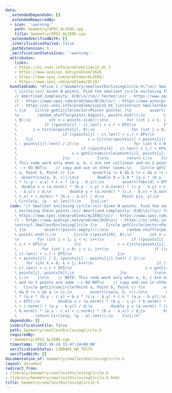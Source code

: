 ```yaml
---
data:
  _extendedDependsOn: []
  _extendedRequiredBy:
  - icon: ':warning:'
    path: Geometry/SPOJ_ALIENS.cpp
    title: Geometry/SPOJ_ALIENS.cpp
  _extendedVerifiedWith: []
  _isVerificationFailed: false
  _pathExtension: h
  _verificationStatusIcon: ':warning:'
  attributes:
    links:
    - https://oj.vnoi.info/problem/icpc22_mt_l
    - https://www.acmicpc.net/problem/2626
    - https://www.spoj.com/problems/ALIENS/
    - https://www.spoj.com/problems/QCJ4/
  bundledCode: "#line 1 \"Geometry/smallestEnclosingCircle.h\"\n// Smallest enclosing\
    \ circle:\n// Given N points. Find the smallest circle enclosing these points.\n\
    // Amortized complexity: O(N)\n//\n// Tested:\n// - https://www.spoj.com/problems/ALIENS/\n\
    // - https://www.spoj.com/problems/QCJ4/\n// - https://www.acmicpc.net/problem/2626\n\
    // - https://oj.vnoi.info/problem/icpc22_mt_l\n\nstruct SmallestEnclosingCircle\
    \ {\n    Circle getCircle(vector<Point> points) {\n        assert(!points.empty());\n\
    \n        random_shuffle(points.begin(), points.end());\n        Circle c(points[0],\
    \ 0);\n        int n = points.size();\n\n        for (int i = 1; i < n; i++)\n\
    \            if ((points[i] - c).len() > c.r + EPS)\n            {\n         \
    \       c = Circle(points[i], 0);\n                for (int j = 0; j < i; j++)\n\
    \                    if ((points[j] - c).len() > c.r + EPS)\n                \
    \    {\n                        c = Circle((points[i] + points[j]) / 2, (points[i]\
    \ - points[j]).len() / 2);\n                        for (int k = 0; k < j; k++)\n\
    \                            if ((points[k] - c).len() > c.r + EPS)\n        \
    \                        c = getCircumcircle(points[i], points[j], points[k]);\n\
    \                    }\n            }\n\n        return c;\n    }\n\n    // NOTE:\
    \ This code work only when a, b, c are not collinear and no 2 points are same\
    \ --> DO NOT\n    // copy and use in other cases.\n    Circle getCircumcircle(Point\
    \ a, Point b, Point c) {\n        assert(a != b && b != c && a != c);\n      \
    \  assert(ccw(a, b, c));\n\n        double d = 2.0 * (a.x * (b.y - c.y) + b.x\
    \ * (c.y - a.y) + c.x * (a.y - b.y));\n        assert(fabs(d) > EPS);\n      \
    \  double x = (a.norm() * (b.y - c.y) + b.norm() * (c.y - a.y) + c.norm() * (a.y\
    \ - b.y)) / d;\n        double y = (a.norm() * (c.x - b.x) + b.norm() * (a.x -\
    \ c.x) + c.norm() * (b.x - a.x)) / d;\n        Point p(x, y);\n        return\
    \ Circle(p, (p - a).len());\n    }\n};\n"
  code: "// Smallest enclosing circle:\n// Given N points. Find the smallest circle\
    \ enclosing these points.\n// Amortized complexity: O(N)\n//\n// Tested:\n// -\
    \ https://www.spoj.com/problems/ALIENS/\n// - https://www.spoj.com/problems/QCJ4/\n\
    // - https://www.acmicpc.net/problem/2626\n// - https://oj.vnoi.info/problem/icpc22_mt_l\n\
    \nstruct SmallestEnclosingCircle {\n    Circle getCircle(vector<Point> points)\
    \ {\n        assert(!points.empty());\n\n        random_shuffle(points.begin(),\
    \ points.end());\n        Circle c(points[0], 0);\n        int n = points.size();\n\
    \n        for (int i = 1; i < n; i++)\n            if ((points[i] - c).len() >\
    \ c.r + EPS)\n            {\n                c = Circle(points[i], 0);\n     \
    \           for (int j = 0; j < i; j++)\n                    if ((points[j] -\
    \ c).len() > c.r + EPS)\n                    {\n                        c = Circle((points[i]\
    \ + points[j]) / 2, (points[i] - points[j]).len() / 2);\n                    \
    \    for (int k = 0; k < j; k++)\n                            if ((points[k] -\
    \ c).len() > c.r + EPS)\n                                c = getCircumcircle(points[i],\
    \ points[j], points[k]);\n                    }\n            }\n\n        return\
    \ c;\n    }\n\n    // NOTE: This code work only when a, b, c are not collinear\
    \ and no 2 points are same --> DO NOT\n    // copy and use in other cases.\n \
    \   Circle getCircumcircle(Point a, Point b, Point c) {\n        assert(a != b\
    \ && b != c && a != c);\n        assert(ccw(a, b, c));\n\n        double d = 2.0\
    \ * (a.x * (b.y - c.y) + b.x * (c.y - a.y) + c.x * (a.y - b.y));\n        assert(fabs(d)\
    \ > EPS);\n        double x = (a.norm() * (b.y - c.y) + b.norm() * (c.y - a.y)\
    \ + c.norm() * (a.y - b.y)) / d;\n        double y = (a.norm() * (c.x - b.x) +\
    \ b.norm() * (a.x - c.x) + c.norm() * (b.x - a.x)) / d;\n        Point p(x, y);\n\
    \        return Circle(p, (p - a).len());\n    }\n};\n"
  dependsOn: []
  isVerificationFile: false
  path: Geometry/smallestEnclosingCircle.h
  requiredBy:
  - Geometry/SPOJ_ALIENS.cpp
  timestamp: '2022-10-24 15:47:24+08:00'
  verificationStatus: LIBRARY_NO_TESTS
  verifiedWith: []
documentation_of: Geometry/smallestEnclosingCircle.h
layout: document
redirect_from:
- /library/Geometry/smallestEnclosingCircle.h
- /library/Geometry/smallestEnclosingCircle.h.html
title: Geometry/smallestEnclosingCircle.h
---
```

